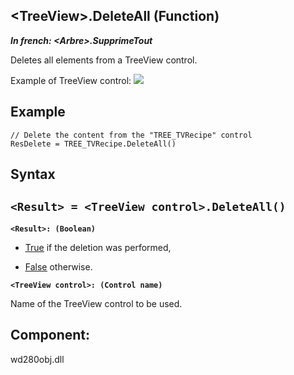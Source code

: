 


## &lt;TreeView&gt;.DeleteAll (Function)

***In french: &lt;Arbre&gt;.SupprimeTout***



<a name="XUse"></a>
<a name="Use"></a>
<a name="description"></a>
Deletes all elements from a TreeView control.

Example of TreeView control:
![](https://doc.pcsoft.fr/en-US/images/image.awp?langid=3&name=Arbre_Vocabulaire.gif)

<a name="Example1"></a>
<a name="sample_code"></a>

## Example


```wl
// Delete the content from the "TREE_TVRecipe" control
ResDelete = TREE_TVRecipe.DeleteAll()
```

<a name="XSYNTAX"></a>
<a name="SYNTAX1"></a>

## Syntax

`<Result> = <TreeView control>.DeleteAll()`
---

**`<Result>: (Boolean)`**



- <u><u><u><u>True</u></u></u></u> if the deletion was performed, 

- <u><u><u><u>False</u></u></u></u> otherwise.




**`<TreeView control>: (Control name)`**

Name of the TreeView control to be used.



<a name="NOTE0"></a>
<a name="XComponent"></a>

## Component:
wd280obj.dll
